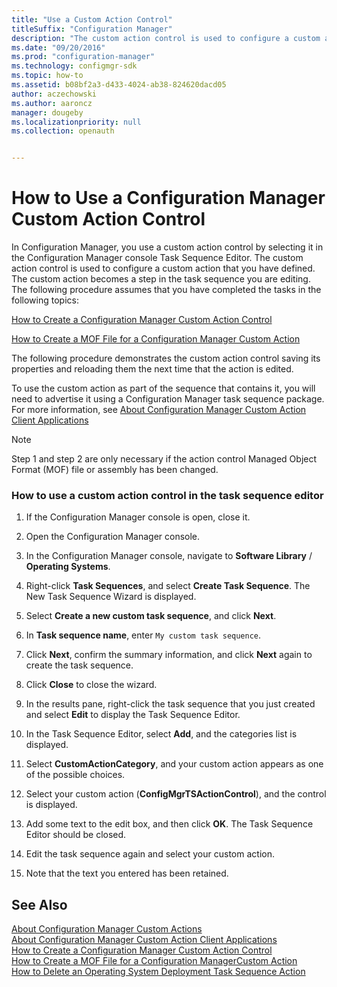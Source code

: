 ```yaml
---
title: "Use a Custom Action Control"
titleSuffix: "Configuration Manager"
description: "The custom action control is used to configure a custom action that you have defined. The custom action then becomes a step in the task sequence you are editing."
ms.date: "09/20/2016"
ms.prod: "configuration-manager"
ms.technology: configmgr-sdk
ms.topic: how-to
ms.assetid: b08bf2a3-d433-4024-ab38-824620dacd05
author: aczechowski
ms.author: aaroncz
manager: dougeby
ms.localizationpriority: null
ms.collection: openauth


---
```

# How to Use a Configuration Manager Custom Action Control
In Configuration Manager, you use a custom action control by selecting it in the Configuration Manager console Task Sequence Editor. The custom action control is used to configure a custom action that you have defined. The custom action becomes a step in the task sequence you are editing. The following procedure assumes that you have completed the tasks in the following topics:  

 [How to Create a Configuration Manager Custom Action Control](../../develop/osd/how-to-create-a-configuration-manager-custom-action-control.md)  

 [How to Create a MOF File for a Configuration Manager Custom Action](../../develop/osd/how-to-create-a-mof-file-for-a-configuration-manager-custom-action.md)  

 The following procedure demonstrates the custom action control saving its properties and reloading them the next time that the action is edited.  

 To use the custom action as part of the sequence that contains it, you will need to advertise it using a Configuration Manager task sequence package. For more information, see [About Configuration Manager Custom Action Client Applications](../../develop/osd/about-configuration-manager-custom-action-client-applications.md)  

> [!NOTE]
>  Step 1 and step 2 are only necessary if the action control Managed Object Format (MOF) file or assembly has been changed.  

### How to use a custom action control in the task sequence editor  

1.  If the Configuration Manager console is open, close it.  

2.  Open the Configuration Manager console.  

3.  In the Configuration Manager console, navigate to **Software Library** / **Operating Systems**.  

4.  Right-click **Task Sequences**, and select **Create Task Sequence**. The New Task Sequence Wizard is displayed.  

5.  Select **Create a new custom task sequence**, and click **Next**.  

6.  In **Task sequence name**, enter `My custom task sequence`.  

7.  Click **Next**, confirm the summary information, and click **Next** again to create the task sequence.  

8.  Click **Close** to close the wizard.  

9. In the results pane, right-click the task sequence that you just created and select **Edit** to display the Task Sequence Editor.  

10. In the Task Sequence Editor, select **Add**, and the categories list is displayed.  

11. Select **CustomActionCategory**, and your custom action appears as one of the possible choices.  

12. Select your custom action (**ConfigMgrTSActionControl**), and the control is displayed.  

13. Add some text to the edit box, and then click **OK**. The Task Sequence Editor should be closed.  

14. Edit the task sequence again and select your custom action.  

15. Note that the text you entered has been retained.  

## See Also  
 [About Configuration Manager Custom Actions](../../develop/osd/about-configuration-manager-custom-actions.md)   
 [About Configuration Manager Custom Action Client Applications](../../develop/osd/about-configuration-manager-custom-action-client-applications.md)   
 [How to Create a Configuration Manager Custom Action Control](../../develop/osd/how-to-create-a-configuration-manager-custom-action-control.md)   
 [How to Create a MOF File for a Configuration ManagerCustom Action](../../develop/osd/how-to-create-a-mof-file-for-a-configuration-manager-custom-action.md)   
 [How to Delete an Operating System Deployment Task Sequence Action](../../develop/osd/how-to-delete-an-operating-system-deployment-task-sequence-action.md)
